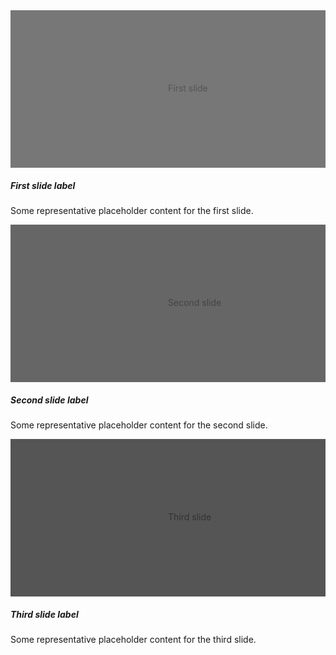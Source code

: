 ﻿<BSCarousel HasControls="true" HasIndicators="true">
    <BSCarouselItem>
        <svg class="bd-placeholder-img bd-placeholder-img-lg d-block w-100" width="800" height="400" xmlns="http://www.w3.org/2000/svg" role="img" aria-label="Placeholder: First slide" preserveAspectRatio="xMidYMid slice" focusable="false">
            <rect width="100%" height="100%" fill="#777"></rect><text x="50%" y="50%" fill="#555" dy=".3em">First slide</text>
        </svg>
        <BSCarouselCaption Class="d-none d-md-block">
            <h5>First slide label</h5>
            <p>Some representative placeholder content for the first slide.</p>
        </BSCarouselCaption>
    </BSCarouselItem>
    <BSCarouselItem>
        <svg class="bd-placeholder-img bd-placeholder-img-lg d-block w-100" width="800" height="400" xmlns="http://www.w3.org/2000/svg" role="img" aria-label="Placeholder: Second slide" preserveAspectRatio="xMidYMid slice" focusable="false">
            <rect width="100%" height="100%" fill="#666"></rect><text x="50%" y="50%" fill="#444" dy=".3em">Second slide</text>
        </svg>
        <BSCarouselCaption Class="d-none d-md-block">
            <h5>Second slide label</h5>
            <p>Some representative placeholder content for the second slide.</p>
        </BSCarouselCaption>
    </BSCarouselItem>
    <BSCarouselItem>
        <svg class="bd-placeholder-img bd-placeholder-img-lg d-block w-100" width="800" height="400" xmlns="http://www.w3.org/2000/svg" role="img" aria-label="Placeholder: Third slide" preserveAspectRatio="xMidYMid slice" focusable="false">
            <rect width="100%" height="100%" fill="#555"></rect><text x="50%" y="50%" fill="#333" dy=".3em">Third slide</text>
        </svg>
        <BSCarouselCaption Class="d-none d-md-block">
            <h5>Third slide label</h5>
            <p>Some representative placeholder content for the third slide.</p>
        </BSCarouselCaption>
    </BSCarouselItem>
</BSCarousel>